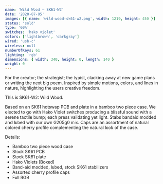 ```yaml
---
name: 'Wild Wood — SK61-W2'
date: '2020-07-05'
images: [{ name: 'wild-wood-sk61-w2.png', width: 1219, height: 450 }]
status: 'sold'
type: '60%'
switches: 'hako violet'
colors: ['lightbrown', 'darkgray']
wired: 'usb-c'
wireless: null
numberOfKeys: 61
lighting: 'rgb'
dimensions: { width: 340, height: 0, length: 140 }
weight: 0
---
```


For the creator; the strategist; the typist, clacking away at new game plans or writing the next big poem. Inspired by simple motions, colors, and lines in nature, highlighting the users creative freedom.

This is SK61-W2: Wild Wood.

Based on an SK61 hotswap PCB and plate in a bamboo two piece case. We elected to go with Hako Violet switches producing a blissful sound with a serene tactile bump; each press validating yet light. Stabs bandaid modded and lubed with our own G205g0 mix. Caps are an assortment of natural colored cherry profile complementing the natural look of the case.

Details:

- Bamboo two piece wood case
- Stock SK61 PCB
- Stock SK61 plate
- Hako Violets (Boxed)
- Band-aid modded, lubed, stock SK61 stabilizers
- Assorted cherry profile caps
- Full RGB
